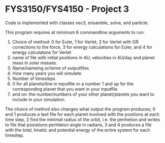 FYS3150/FYS4150 - Project 3 
============


Code is implemented with classes vec3, ensamble, solve, and particle.

This program requires at minimum 6 commandline arguments to run:

1. Choice of method: 0 for Euler, 1 for Verlet, 2 for Verlet with GR corrections to the force, 3 for energy calculations for Euler, and 4 for energy calculatons for Verlet
2. name of file with initial positions in AU, velocities in AU/day and planet mass in solar masses.
3. Name/nameing scheme of outputfiles
4. How many years you will simulate
5. Number of timesteps
6. 0 for all planets/line in inputfile or a number 1 and up for the corresponding planet that you want in your inputfile
7. and on: the number/numbers of your other planet/planets you want to include in your simulation.

The choice of method also changes what output the program produces; 0 and 1 produces a text file for each planet involved with the positions
at each time step, 2 find the minimal radius of the orbit, i.e. the perihelion and writes to file that posistions perhileion angle in
radians, 3 and 4 produces a file with the total, kinetic and potential energy of the entire system for each timestep.
